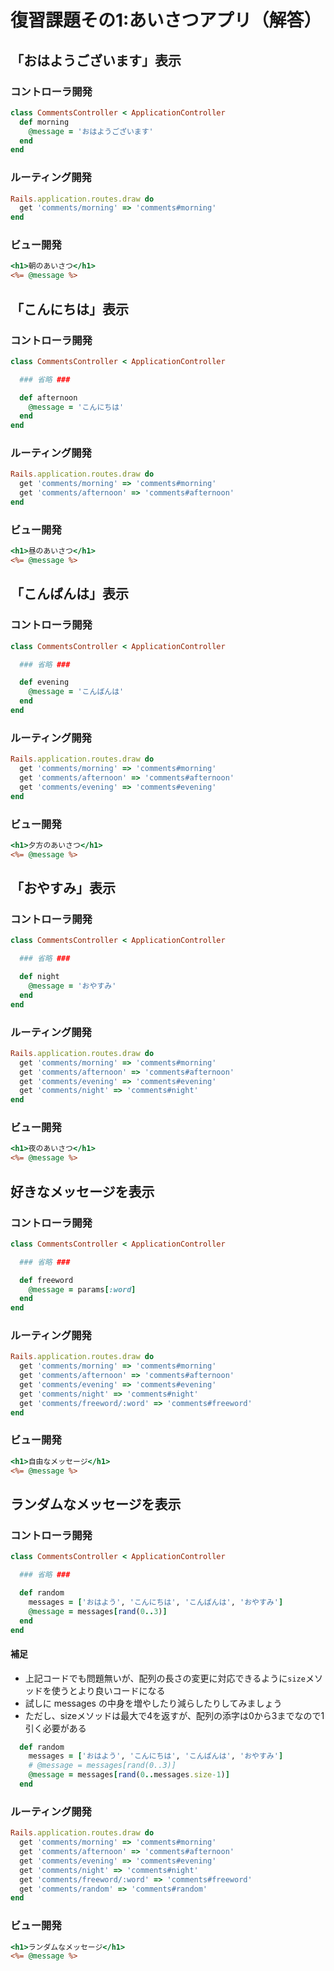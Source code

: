 # 復習課題その1:あいさつアプリ（解答）



## 「おはようございます」表示
### コントローラ開発
```ruby:app/controllers/comments_controller.rb
class CommentsController < ApplicationController
  def morning
    @message = 'おはようございます'
  end
end
```

### ルーティング開発
```ruby:config/routes.rb
Rails.application.routes.draw do
  get 'comments/morning' => 'comments#morning'
end
```

### ビュー開発
```html+erb:app/views/morning.html.erb
<h1>朝のあいさつ</h1>
<%= @message %>
```


## 「こんにちは」表示
### コントローラ開発
```ruby:app/controllers/comments_controller.rb
class CommentsController < ApplicationController

  ### 省略 ###

  def afternoon
    @message = 'こんにちは'
  end
end
```

### ルーティング開発
```ruby:config/routes.rb
Rails.application.routes.draw do
  get 'comments/morning' => 'comments#morning'
  get 'comments/afternoon' => 'comments#afternoon'
end
```

### ビュー開発
```html+erb:app/views/afternoon.html.erb
<h1>昼のあいさつ</h1>
<%= @message %>
```

## 「こんばんは」表示
### コントローラ開発
```ruby:app/controllers/comments_controller.rb
class CommentsController < ApplicationController

  ### 省略 ###

  def evening
    @message = 'こんばんは'
  end
end
```

### ルーティング開発
```ruby:config/routes.rb
Rails.application.routes.draw do
  get 'comments/morning' => 'comments#morning'
  get 'comments/afternoon' => 'comments#afternoon'
  get 'comments/evening' => 'comments#evening'
end
```

### ビュー開発
```html+erb:app/views/evening.html.erb
<h1>夕方のあいさつ</h1>
<%= @message %>
```

## 「おやすみ」表示
### コントローラ開発
```ruby:app/controllers/comments_controller.rb
class CommentsController < ApplicationController

  ### 省略 ###

  def night
    @message = 'おやすみ'
  end
end
```

### ルーティング開発
```ruby:config/routes.rb
Rails.application.routes.draw do
  get 'comments/morning' => 'comments#morning'
  get 'comments/afternoon' => 'comments#afternoon'
  get 'comments/evening' => 'comments#evening'
  get 'comments/night' => 'comments#night'
end
```

### ビュー開発
```html+erb:app/views/night.html.erb
<h1>夜のあいさつ</h1>
<%= @message %>
```

## 好きなメッセージを表示
### コントローラ開発
```ruby:app/controllers/comments_controller.rb
class CommentsController < ApplicationController

  ### 省略 ###

  def freeword
    @message = params[:word]
  end
end
```

### ルーティング開発
```ruby:config/routes.rb
Rails.application.routes.draw do
  get 'comments/morning' => 'comments#morning'
  get 'comments/afternoon' => 'comments#afternoon'
  get 'comments/evening' => 'comments#evening'
  get 'comments/night' => 'comments#night'
  get 'comments/freeword/:word' => 'comments#freeword'
end
```

### ビュー開発
```html+erb:app/views/freeword.html.erb
<h1>自由なメッセージ</h1>
<%= @message %>
```





## ランダムなメッセージを表示
### コントローラ開発
```ruby:app/controllers/comments_controller.rb
class CommentsController < ApplicationController

  ### 省略 ###

  def random
    messages = ['おはよう', 'こんにちは', 'こんばんは', 'おやすみ']
    @message = messages[rand(0..3)]
  end
end
```

#### 補足
- 上記コードでも問題無いが、配列の長さの変更に対応できるように`size`メソッドを使うとより良いコードになる
- 試しに messages の中身を増やしたり減らしたりしてみましょう
- ただし、sizeメソッドは最大で4を返すが、配列の添字は0から3までなので1引く必要がある

```ruby
  def random
    messages = ['おはよう', 'こんにちは', 'こんばんは', 'おやすみ']
    # @message = messages[rand(0..3)]
    @message = messages[rand(0..messages.size-1)]
  end
```

### ルーティング開発
```ruby:config/routes.rb
Rails.application.routes.draw do
  get 'comments/morning' => 'comments#morning'
  get 'comments/afternoon' => 'comments#afternoon'
  get 'comments/evening' => 'comments#evening'
  get 'comments/night' => 'comments#night'
  get 'comments/freeword/:word' => 'comments#freeword'
  get 'comments/random' => 'comments#random'
end
```

### ビュー開発
```html+erb:app/views/random.html.erb
<h1>ランダムなメッセージ</h1>
<%= @message %>
```